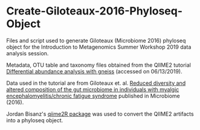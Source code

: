 # Create-Giloteaux-2016-Phyloseq-Object
Files and script used to generate Giloteaux (Microbiome 2016) phyloseq object for the Introduction to Metagenomics Summer Workshop 2019 data analysis session. 


Metadata, OTU table and taxonomy files obtained from the QIIME2 tutorial [Differential abundance analysis with gneiss](https://docs.qiime2.org/2019.4/tutorials/gneiss/) (accessed on 06/13/2019).

Data used in the tutorial are from Giloteaux et. al. [Reduced diversity and altered composition of the gut microbiome in individuals with myalgic encephalomyelitis/chronic fatigue syndrome](https://microbiomejournal.biomedcentral.com/articles/10.1186/s40168-016-0171-4) published in Microbiome (2016).

Jordan Bisanz's [qiime2R package](https://rdrr.io/github/jbisanz/qiime2R/f/README.md) was used to convert the QIIME2 artifacts into a phyloseq object.  
